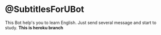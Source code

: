 # @SubtitlesForUBot

This Bot help's you to learn English. Just send several message and start to study.
**This is heroku branch**
